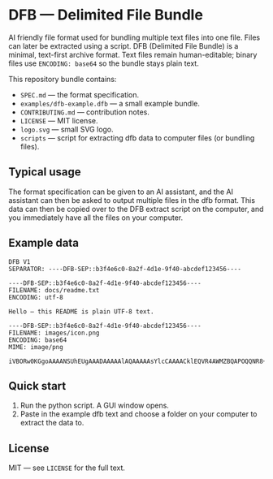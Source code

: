 # DFB — Delimited File Bundle

AI friendly file format used for bundling multiple text files into one file. Files can later be extracted using a script. DFB (Delimited File Bundle) is a minimal, text-first archive format. Text files remain human-editable; binary files use `ENCODING: base64` so the bundle stays plain text. 

This repository bundle contains:
- `SPEC.md` — the format specification.
- `examples/dfb-example.dfb` — a small example bundle.
- `CONTRIBUTING.md` — contribution notes.
- `LICENSE` — MIT license.
- `logo.svg` — small SVG logo.
- `scripts` — script for extracting dfb data to computer files (or bundling files).

Typical usage
-----------
The format specification can be given to an AI assistant, and the AI assistant can then be asked to output multiple files in the dfb format. This data can then be copied over to the DFB extract script on the computer, and you immediately have all the files on your computer.

Example data
-----------
```language
DFB V1
SEPARATOR: ----DFB-SEP::b3f4e6c0-8a2f-4d1e-9f40-abcdef123456----

----DFB-SEP::b3f4e6c0-8a2f-4d1e-9f40-abcdef123456----
FILENAME: docs/readme.txt
ENCODING: utf-8

Hello — this README is plain UTF-8 text.

----DFB-SEP::b3f4e6c0-8a2f-4d1e-9f40-abcdef123456----
FILENAME: images/icon.png
ENCODING: base64
MIME: image/png

iVBORw0KGgoAAAANSUhEUgAAADAAAAAlAQAAAAAsYlcCAAAACklEQVR4AWMZBQAPOQQNR8+WWwAAAABJRU5ErkJggg==
```

Quick start
-----------
1. Run the python script. A GUI window opens.
2. Paste in the example dfb text and choose a folder on your computer to extract the data to.

License
-------
MIT — see `LICENSE` for the full text.







